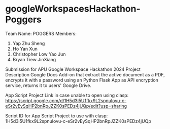 # googleWorkspacesHackathon-Poggers
 Team Name: POGGERS
 Members:
 1. Yap Zhu Sheng
 2. Ho Yan Xun
 3. Christopher Low Yao Jun
 4. Bryan Tiew JinXiang

 Submission for APU Google Workspace Hackathon 2024
 Project Description
 Google Docs Add-on that extract the active document as a PDF, encrypts it with a password using an Python Flask App as API encryption service, returns it to users' Google Drive.

App Script Project Link in case unable to open using clasp: 
https://script.google.com/d/1H5d3l5U1fkx9L2spnuIovu-c-eSr2vEySqHP2bnRpJZZK0sPEDz4jUQp/edit?usp=sharing 

Script ID for App Script Project to use with clasp:
1H5d3l5U1fkx9L2spnuIovu-c-eSr2vEySqHP2bnRpJZZK0sPEDz4jUQp
